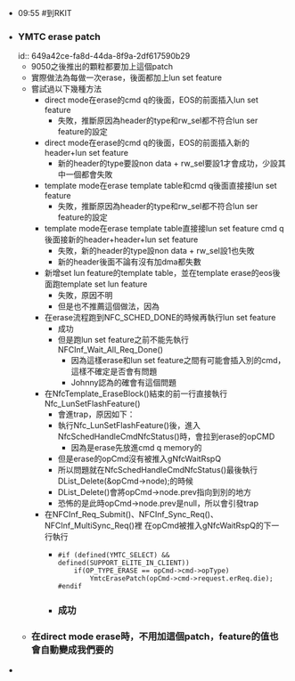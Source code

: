 - 09:55 #到RKIT
- ### YMTC erase patch
  id:: 649a42ce-fa8d-44da-8f9a-2df617590b29
	- 9050之後推出的顆粒都要加上這個patch
	- 實際做法為每做一次erase，後面都加上lun set feature
	- 嘗試過以下幾種方法
		- direct mode在erase的cmd q的後面，EOS的前面插入lun set feature
			- 失敗，推斷原因為header的type和rw_sel都不符合lun ser feature的設定
		- direct mode在erase的cmd q的後面，EOS的前面插入新的header+lun set feature
			- 新的header的type要設non data + rw_sel要設1才會成功，少設其中一個都會失敗
		- template mode在erase template table和cmd q後面直接接lun set feature
			- 失敗，推斷原因為header的type和rw_sel都不符合lun ser feature的設定
		- template mode在erase template table直接接lun set feature
		  cmd q後面接新的header+header+lun set feature
			- 失敗，新的header的type設non data + rw_sel設1也失敗
			- 新的header後面不論有沒有加dma都失數
		- 新增set lun feature的template table，並在template erase的eos後面跑template set lun feature
			- 失敗，原因不明
			- 但是也不推薦這個做法，因為
		- 在erase流程跑到NFC_SCHED_DONE的時候再執行lun set feature
			- 成功
			- 但是跑lun set feature之前不能先執行NFCInf_Wait_All_Req_Done()
				- 因為這樣erase和lun set feature之間有可能會插入別的cmd，這樣不確定是否會有問題
				- Johnny認為的確會有這個問題
		- 在NfcTemplate_EraseBlock()結束的前一行直接執行Nfc_LunSetFlashFeature()
			- 會進trap，原因如下：
			- 執行Nfc_LunSetFlashFeature()後，進入NfcSchedHandleCmdNfcStatus()時，會拉到erase的opCMD
				- 因為是erase先放進cmd q memory的
			- 但是erase的opCmd沒有被推入gNfcWaitRspQ
			- 所以問題就在NfcSchedHandleCmdNfcStatus()最後執行DList_Delete(&opCmd->node);的時候
			- DList_Delete()會將opCmd->node.prev指向到別的地方
			- 恐怖的是此時opCmd->node.prev是null，所以會引發trap
		- 在NFCInf_Req_Submit()、NFCInf_Sync_Req()、NFCInf_MultiSync_Req()裡
		  在opCmd被推入gNfcWaitRspQ的下一行執行
			- ```
			  #if (defined(YMTC_SELECT) && defined(SUPPORT_ELITE_IN_CLIENT))
			      if(OP_TYPE_ERASE == opCmd->cmd->opType)
			          YmtcErasePatch(opCmd->cmd->request.erReq.die);
			  #endif
			  ```
			- ### 成功
	- ### 在direct mode erase時，不用加這個patch，feature的值也會自動變成我們要的
-